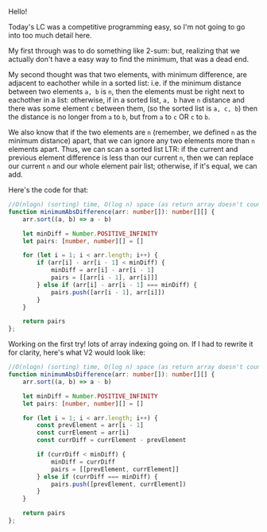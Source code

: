 Hello!

Today's LC was a competitive programming easy, so I'm not going to go into too much detail here.

My first through was to do something like 2-sum: but, realizing that we actually don't have a easy way to find the minimum, that was a dead end.

My second thought was that two elements, with minimum difference, are adjacent to eachother while in a sorted list: i.e. if the minimum distance between two elements `a, b` is `n`, then the elements must be right next to eachother in a list: otherwise, if in a sorted list, `a, b` have `n` distance and there was some element `c` between them, (so the sorted list is `a, c, b`) then the distance is no longer from `a` to `b`, but from `a` to `c` OR `c` to `b`.

We also know that if the two elements are `n` (remember, we defined `n` as the minimum distance) apart, that we can ignore any two elements more than `n` elements apart. Thus, we can scan a sorted list LTR: if the current and previous element difference is less than our current `n`, then we can replace our current `n` and our whole element pair list; otherwise, if it's equal, we can add.

Here's the code for that:

```typescript
//O(nlogn) (sorting) time, O(log n) space (as return array doesn't count as aux space, but JS sort uses logn space)
function minimumAbsDifference(arr: number[]): number[][] {
    arr.sort((a, b) => a - b)

    let minDiff = Number.POSITIVE_INFINITY
    let pairs: [number, number][] = []

    for (let i = 1; i < arr.length; i++) {
        if (arr[i] - arr[i - 1] < minDiff) {
            minDiff = arr[i] - arr[i - 1]
            pairs = [[arr[i - 1], arr[i]]]
        } else if (arr[i] - arr[i - 1] === minDiff) {
            pairs.push([arr[i - 1], arr[i]])
        }
    }

    return pairs
};
```

Working on the first try! lots of array indexing going on. If I had to rewrite it for clarity, here's what V2 would look like:

```typescript
//O(nlogn) (sorting) time, O(log n) space (as return array doesn't count as aux space, but JS sort uses logn space)
function minimumAbsDifference(arr: number[]): number[][] {
    arr.sort((a, b) => a - b)

    let minDiff = Number.POSITIVE_INFINITY
    let pairs: [number, number][] = []

    for (let i = 1; i < arr.length; i++) {
        const prevElement = arr[i - 1]
        const currElement = arr[i]
        const currDiff = currElement - prevElement

        if (currDiff < minDiff) {
            minDiff = currDiff
            pairs = [[prevElement, currElement]]
        } else if (currDiff === minDiff) {
            pairs.push([prevElement, currElement])
        }
    }

    return pairs
};
```